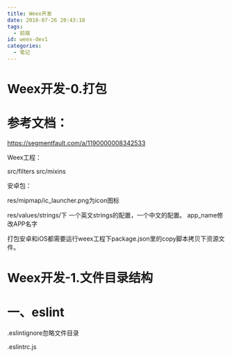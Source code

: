 ```yaml
---
title: Weex开发
date: 2018-07-26 20:43:18
tags:
  - 前端
id: weex-dev1
categories:
  - 笔记
---
```


# Weex开发-0.打包

# 参考文档：

https://segmentfault.com/a/1190000008342533

<!--more-->

Weex工程：

src/filters src/mixins

安卓包：

res/mipmap/ic_launcher.png为icon图标

res/values/strings/下 一个英文strings的配置，一个中文的配置。 app_name修改APP名字

打包安卓和iOS都需要运行weex工程下package.json里的copy脚本拷贝下资源文件。

# Weex开发-1.文件目录结构

# 一、eslint

.eslintignore忽略文件目录

.eslintrc.js

